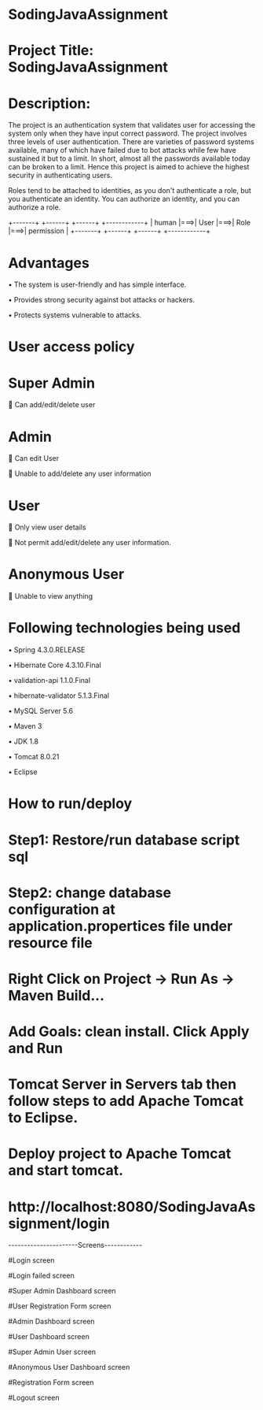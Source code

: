 # SodingJavaAssignment

# Project Title: SodingJavaAssignment

# Description:

The project is an authentication system that validates user for accessing the system only when they have input correct password. The project involves three levels of user authentication. There are varieties of password systems available, many of which have failed due to bot attacks while few have sustained it but to a limit. In short, almost all the passwords available today can be broken to a limit. Hence this project is aimed to achieve the highest security in authenticating users.

Roles tend to be attached to identities, as you don't authenticate a role, but you authenticate an identity. You can authorize an identity, and you can authorize a role. 


+-------+    +------+    +------+    +------------+
| human |===>| User |===>| Role |===>| permission |
+-------+    +------+    +------+    +------------+


# Advantages

•	The system is user-friendly and has simple interface.

•	Provides strong security against bot attacks or hackers.

•	Protects systems vulnerable to attacks.

# User access policy

# Super Admin 

	Can add/edit/delete user 

# Admin 

	Can edit User 

	Unable to add/delete any user information

# User 

	Only view user details 

	Not permit add/edit/delete any user information. 

# Anonymous User 

	Unable to view anything 

# Following technologies being used

•	Spring 4.3.0.RELEASE

•	Hibernate Core 4.3.10.Final

•	validation-api 1.1.0.Final

•	hibernate-validator 5.1.3.Final

•	MySQL Server 5.6

•	Maven 3

•	JDK 1.8

•	Tomcat 8.0.21

•	Eclipse 

# How to run/deploy

# Step1: Restore/run database script sql

# Step2: change database configuration at application.propertices file under resource file 

# Right Click on Project -> Run As -> Maven Build...

# Add Goals: clean install. Click Apply and Run

# Tomcat Server in Servers tab then follow steps to add Apache Tomcat to Eclipse.

# Deploy project to Apache Tomcat and start tomcat.

# http://localhost:8080/SodingJavaAssignment/login

----------------------Screens------------

#Login screen

#Login failed screen

#Super Admin Dashboard screen

#User Registration Form screen

#Admin Dashboard screen

#User Dashboard screen

#Super Admin User screen

#Anonymous User Dashboard screen

#Registration Form screen

#Logout screen
 
